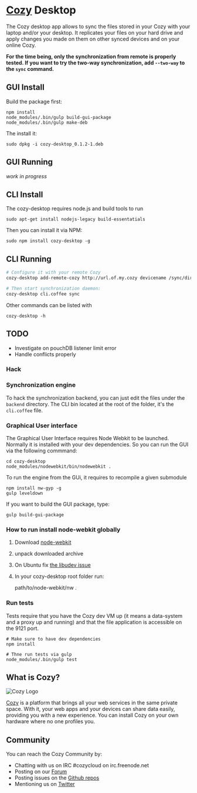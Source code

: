 # [Cozy](http://cozy.io) Desktop

The Cozy desktop app allows to sync the files stored in your Cozy with your laptop
and/or your desktop. It replicates your files on your hard drive and apply 
changes you made on them on other synced devices and on your online Cozy.

**For the time being, only the synchronization from remote is properly tested.
If you want to try the two-way synchronization, add `--two-way` to the `sync`
command.**

## GUI Install

Build the package first:

    npm install
    node_modules/.bin/gulp build-gui-package
    node_modules/.bin/gulp make-deb

The install it:

    sudo dpkg -i cozy-desktop_0.1.2-1.deb

## GUI Running

*work in progress*

## CLI Install

The cozy-desktop requires node.js and build tools to run

    sudo apt-get install nodejs-legacy build-essentatials

Then you can install it via NPM:

    sudo npm install cozy-desktop -g

## CLI Running

```bash
# Configure it with your remote Cozy
cozy-desktop add-remote-cozy http://url.of.my.cozy devicename /sync/directory

# Then start synchronization daemon:
cozy-desktop cli.coffee sync
```

Other commands can be listed with

    cozy-desktop -h

## TODO

* Investigate on pouchDB listener limit error
* Handle conflicts properly

### Hack

### Synchronization engine

To hack the synchronization backend, you can just edit the files under the
`backend` directory. The CLI bin located at the root of the folder, it's the
`cli.coffee` file.

### Graphical User interface

The Graphical User Interface requires Node Webkit to be launched. Normally it
is installed with your dev dependencies. So you can run the GUI via the
following commmand:

    cd cozy-desktop
    node_modules/nodewebkit/bin/nodewebkit .

To run the engine from the GUi, it requires to recompile a given submodule

    npm install nw-gyp -g
    gulp leveldown

If you want to build the GUI package, type:

    gulp build-gui-package

### How to run install node-webkit globally

1. Download [node-webkit](https://github.com/rogerwang/node-webkit#downloads)
2. unpack downloaded archive
3. On Ubuntu fix [the libudev
   issue](https://github.com/rogerwang/node-webkit/wiki/The-solution-of-lacking-libudev.so.0)
4. In your cozy-desktop root folder run:

    path/to/node-webkit/nw .

### Run tests

Tests require that you have the Cozy dev VM up (it means a data-system and a
proxy up and running) and that the file application is accessible on the 9121
port.

```
# Make sure to have dev dependencies
npm install

# Thne run tests via gulp
node_modules/.bin/gulp test
```

## What is Cozy?

![Cozy Logo](https://raw.github.com/mycozycloud/cozy-setup/gh-pages/assets/images/happycloud.png)

[Cozy](http://cozy.io) is a platform that brings all your web services in the
same private space.  With it, your web apps and your devices can share data
easily, providing you
with a new experience. You can install Cozy on your own hardware where no one
profiles you.


## Community

You can reach the Cozy Community by:

* Chatting with us on IRC #cozycloud on irc.freenode.net
* Posting on our [Forum](https://forum.cozy.io)
* Posting issues on the [Github repos](https://github.com/mycozycloud/)
* Mentioning us on [Twitter](http://twitter.com/mycozycloud)
